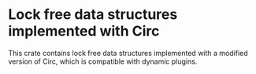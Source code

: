 # Lock free data structures implemented with Circ

This crate contains lock free data structures implemented with a modified version of Circ, which is compatible with dynamic plugins.
